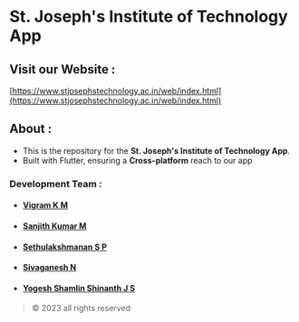 # St. Joseph's Institute of Technology App

## Visit our Website :
 [https://www.stjosephstechnology.ac.in/web/index.html](https://www.stjosephstechnology.ac.in/web/index.html)

## About :
 - This is the repository for the **St. Joseph's Institute of Technology App**.
 - Built with Flutter, ensuring a **Cross-platform** reach to our app


### Development Team :
+ #### [Vigram K M ](https://github.com/Vigram-Mani)
+ #### [Sanjith Kumar M ](https://github.com/sanjith1309)
+ #### [Sethulakshmanan S P ](https://github.com/sethubolt7)
+ #### [Sivaganesh N](https://github.com/Sivag1203)
+ #### [Yogesh Shamlin Shinanth J S](https://github.com/YOGESHnick)

> © 2023 all rights reserved
 
